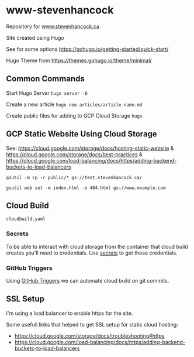 # www-stevenhancock
Repository for www.stevenhancock.ca


Site created using Hugo

See for some options https://gohugo.io/getting-started/quick-start/

Hugo Theme from https://themes.gohugo.io/theme/minimal/


## Common Commands
Start Hugo Server
`hugo server -D`

Create a new article
`hugo new articles/article-name.md`

Create public files for adding to GCP Cloud Storage
`hugo`

## GCP Static Website Using Cloud Storage

See: https://cloud.google.com/storage/docs/hosting-static-website & https://cloud.google.com/storage/docs/best-practices & https://cloud.google.com/load-balancing/docs/https/adding-backend-buckets-to-load-balancers


`gsutil -m cp -r public/* gs://test.stevenhancock.ca/`

`gsutil web set -m index.html -e 404.html gs://www.example.com`


## Cloud Build
`cloudbuild.yaml`

### Secrets
To be able to interact with cloud storage from the container that cloud build creates you'll need to credentials. Use [secrets](https://cloud.google.com/cloud-build/docs/securing-builds/use-encrypted-secrets-credentials) to get these credentials.

### GitHub Triggers
Using [GitHub Triggers](https://cloud.google.com/cloud-build/docs/automating-builds/create-github-app-triggers) we can automate cloud build on git commits.

## SSL Setup

I'm using a load balancer to enable https for the site.

Some usefull links that helped to get SSL setup for static cloud hosting:
* https://cloud.google.com/storage/docs/troubleshooting#https
* https://cloud.google.com/load-balancing/docs/https/adding-backend-buckets-to-load-balancers
